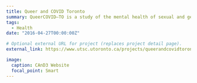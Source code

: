 ```yaml
---
title: Queer and COVID Toronto
summary: QueerCOVID–TO is a study of the mental health of sexual and gender minority people living in Toronto during the COVID-19 global pandemic.
tags:
  - Health
date: "2016-04-27T00:00:00Z"

# Optional external URL for project (replaces project detail page).
external_link: https://www.utsc.utoronto.ca/projects/queerandcovidtoronto/

image:
  caption: CAnD3 Website
  focal_point: Smart
---
```

